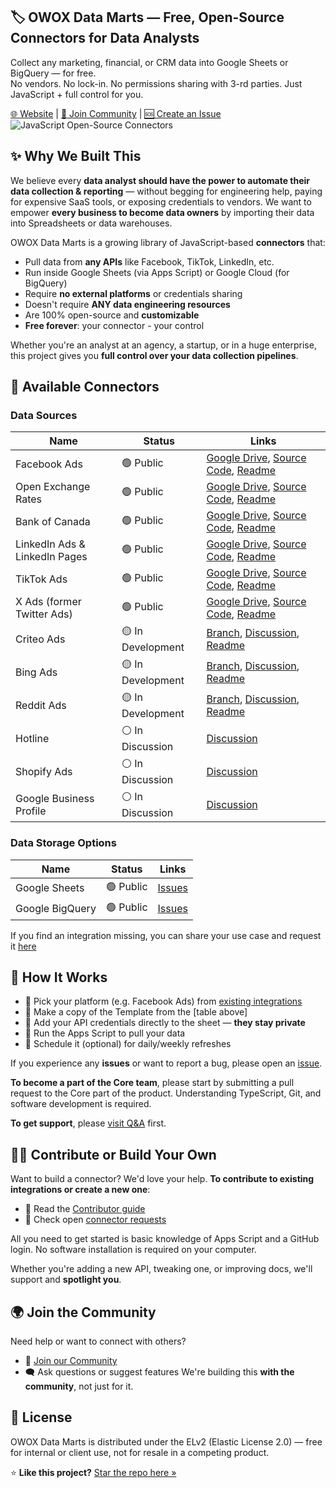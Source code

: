 ## 🏷️ OWOX Data Marts — Free, Open-Source Connectors for Data Analysts
Collect any marketing, financial, or CRM data into Google Sheets or BigQuery — for free.  
No vendors. No lock-in. No permissions sharing with 3-rd parties. 
Just JavaScript + full control for you.

[🌐 Website](https://www.owox.com?utm_source=github&utm_medium=referral&utm_campaign=readme) | [💬 Join Community](https://github.com/OWOX/owox-data-marts/discussions) | [🆘 Create an Issue](https://github.com/OWOX/owox-data-marts/issues)
![JavaScript Open-Source Connectors](res/main-cover.png)

## ✨ Why We Built This
We believe every **data analyst should have the power to automate their data collection & reporting** — without begging for engineering help, paying for expensive SaaS tools, or exposing credentials to vendors.
We want to empower **every business to become data owners** by importing their data into Spreadsheets or data warehouses.

OWOX Data Marts is a growing library of JavaScript-based **connectors** that:
- Pull data from **any APIs** like Facebook, TikTok, LinkedIn, etc.
- Run inside Google Sheets (via Apps Script) or Google Cloud (for BigQuery)
- Require **no external platforms** or credentials sharing
- Doesn't require **ANY data engineering resources**
- Are 100% open-source and **customizable**
- **Free forever**: your connector - your control

Whether you're an analyst at an agency, a startup, or in a huge enterprise, this project gives you **full control over your data collection pipelines**.

## 🔌 Available Connectors

### Data Sources
| Name | Status | Links
| ------------ | ------ | ----
| Facebook Ads | 🟢 Public | [Google Drive](https://drive.google.com/drive/u/0/folders/1_x556pta5lKtKbTltIrPEDkNqAn78jM4), [Source Code](src/Integrations/FacebookMarketing), [Readme](src/Integrations/FacebookMarketing/README.md) 
| Open Exchange Rates | 🟢 Public | [Google Drive](https://drive.google.com/drive/u/0/folders/1akutchS-Txr5PwToMzHrikTXd_GTs-84), [Source Code](src/Integrations/OpenExchangeRates), [Readme](src/Integrations/OpenExchangeRates/README.md)
| Bank of Canada | 🟢 Public | [Google Drive](https://drive.google.com/drive/u/0/folders/18c9OHHmdZs-evtU1bWd6pIqdXjnANRmv), [Source Code](src/Integrations/BankOfCanada), [Readme](src/Integrations/BankOfCanada/README.md)
| LinkedIn Ads & LinkedIn Pages | 🟢 Public | [Google Drive](https://drive.google.com/drive/folders/1anKRhqJpSWEoeDZvJtrNLgfsGfgSBtIm), [Source Code](src/Integrations/LinkedIn), [Readme](src/Integrations/LinkedIn/README.md)
| TikTok Ads | 🟢 Public | [Google Drive](https://drive.google.com/drive/folders/1zYBdx4Lm496mrCmwSNG3t82weWZRJb0o), [Source Code](src/Integrations/TikTokAds), [Readme](src/Integrations/TikTokAds/README.md)
| X Ads (former Twitter Ads) | 🟢 Public | [Google Drive](https://drive.google.com/drive/folders/16PMllaU704wrjHH45MlOBjQWZdxNhxZN), [Source Code](src/Integrations/XAds), [Readme](src/Integrations/XAds/README.md)
| Criteo Ads | 🟡 In Development | [Branch](https://github.com/OWOX/owox-data-marts/tree/criteo-alpha), [Discussion](https://github.com/OWOX/owox-data-marts/discussions/54), [Readme](src/Integrations/CriteoAds/README.md)
| Bing Ads | 🟡 In Development | [Branch](https://github.com/OWOX/owox-data-marts/tree/bing-ads-attempt-1), [Discussion](https://github.com/OWOX/owox-data-marts/tree/bing-ads-attempt-1), [Readme](src/Integrations/BingAds/README.md)
| Reddit Ads | 🟡 In Development | [Branch](https://github.com/OWOX/owox-data-marts/tree/reddit_connector_v0.1), [Discussion](https://github.com/OWOX/owox-data-marts/discussions/2), [Readme](src/Integrations/RedditAds/README.md) 
| Hotline | ⚪️ In Discussion | [Discussion](https://github.com/OWOX/owox-data-marts/discussions/55)
| Shopify Ads | ⚪️ In Discussion | [Discussion](https://github.com/OWOX/owox-data-marts/discussions/63)
| Google Business Profile | ⚪️ In Discussion | [Discussion](https://github.com/OWOX/owox-data-marts/discussions/61)

### Data Storage Options
| Name | Status | Links
| ------------ | ------ | ----
| Google Sheets | 🟢 Public  | [Issues](https://github.com/OWOX/owox-data-marts/issues?q=is%3Aissue%20state%3Aopen%20label%3AGoogleSheets)
| Google BigQuery | 🟢 Public | [Issues](https://github.com/OWOX/owox-data-marts/issues?q=state%3Aopen%20%20label%3AGoogleBigQuery)

If you find an integration missing, you can share your use case and request it [here](https://github.com/OWOX/owox-data-marts/discussions)

## 🧰 How It Works
- 🎯 Pick your platform (e.g. Facebook Ads) from [existing integrations](src/Integrations)
- 🧾 Make a copy of the Template from the [table above]
- 🔐 Add your API credentials directly to the sheet — **they stay private**
- 🚀 Run the Apps Script to pull your data
- 📅 Schedule it (optional) for daily/weekly refreshes

If you experience any **issues** or want to report a bug, please open an [issue](https://github.com/OWOX/owox-data-marts/issues).

**To become a part of the Core team**, please start by submitting a pull request to the Core part of the product. Understanding TypeScript, Git, and software development is required.

**To get support**, please [visit Q&A](https://github.com/OWOX/owox-data-marts/discussions/categories/q-a) first. 

## 🧑‍💻 Contribute or Build Your Own
Want to build a connector? 
We'd love your help.
**To contribute to existing integrations or create a new one**:
- 📘 Read the [Contributor guide](CONTRIBUTING.md) 
- 📌 Check open [connector requests](https://github.com/OWOX/owox-data-marts/issues) 

All you need to get started is basic knowledge of Apps Script and a GitHub login.
No software installation is required on your computer.

Whether you're adding a new API, tweaking one, or improving docs, we'll support and **spotlight you**.

## 🌍 Join the Community
Need help or want to connect with others?
- 💬 [Join our Community](https://github.com/OWOX/owox-data-marts/discussions)
- 🗨️ Ask questions or suggest features
We're building this **with the community**, not just for it.

## 📌 License
OWOX Data Marts is distributed under the ELv2 (Elastic License 2.0) — free for internal or client use, not for resale in a competing product.

⭐ **Like this project?** [Star the repo here »](https://github.com/OWOX/owox-data-marts)
